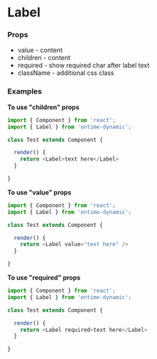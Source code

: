 <h1>Label</h1>

<h3>Props</h3>

* value - content
* children - content
* required - show required char after label text
* className - additional css class

<h3>Examples</h3>

<strong>To use "children" props</strong>
```javascript
import { Component } from 'react';
import { Label } from 'ontime-dynamic';

class Test extends Component {

  render() {
    return <Label>text here</Label>
  }

}
```

<strong>To use "value" props</strong>
```javascript
import { Component } from 'react';
import { Label } from 'ontime-dynamic';

class Test extends Component {

  render() {
    return <Label value="text here" />
  }

}
```

<strong>To use "required" props</strong>
```javascript
import { Component } from 'react';
import { Label } from 'ontime-dynamic';

class Test extends Component {

  render() {
    return <Label required>text here</Label>
  }

}
```